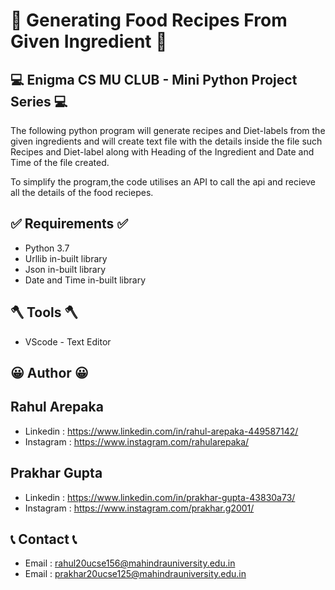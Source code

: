 #  🧁 Generating Food Recipes From Given Ingredient 🧁

## 💻 Enigma CS MU CLUB - Mini Python Project Series 💻

The following python program will generate recipes and Diet-labels from the given ingredients and will create text file with the details inside the file such Recipes and Diet-label along with Heading of the Ingredient and Date and Time of the file created.

To simplify the program,the code utilises an API to call the api and recieve all the details of the food reciepes.

## ✅ Requirements ✅
- Python 3.7
- Urllib in-built library
- Json in-built library
- Date and Time in-built library

## 🪓 Tools 🪓
- VScode - Text Editor

## 😀 Author 😀

## Rahul Arepaka
- Linkedin : https://www.linkedin.com/in/rahul-arepaka-449587142/
- Instagram : https://www.instagram.com/rahularepaka/

## Prakhar Gupta
- Linkedin : https://www.linkedin.com/in/prakhar-gupta-43830a73/
- Instagram : https://www.instagram.com/prakhar.g2001/

## 📞 Contact 📞
- Email : rahul20ucse156@mahindrauniversity.edu.in
- Email : prakhar20ucse125@mahindrauniversity.edu.in

